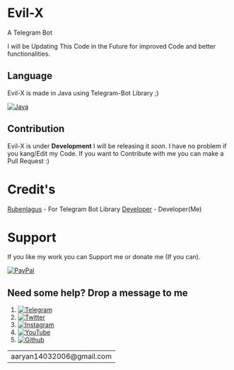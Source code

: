# Evil-X
 A Telegram Bot 

 I will be Updating This Code in the Future for improved Code and better functionalities.

## Language
  Evil-X is made in Java using Telegram-Bot Library ;)
  
  [![Java](https://img.shields.io/badge/Java-ED8B00?style=for-the-badge&logo=java&logoColor=white)]()
  
## Contribution
Evil-X is under **Development** I will be releasing it _soon_. I have no problem if you kang/Edit my Code. If you want to Contribute with me you can make a Pull Request :)

# Credit's
  [Rubenlagus](https://github.com/rubenlagus/) - For Telegram Bot Library
  [Developer](https://github.com/Hellboy-Aaryan/) - Developer(Me)

# Support
If you like my work you can Support me or donate me (If you can).

[![PayPal](https://img.shields.io/badge/PayPal-00457C?style=for-the-badge&logo=paypal&logoColor=white])](https://paypal.me/surinderkumar1492?locale.x=en_GB)

## Need some help? Drop a message to me 
1) [![Telegram](https://img.shields.io/badge/Telegram-2CA5E0?style=for-the-badge&logo=telegram&logoColor=white)](https://t.me/Hellion_OP)
2) [![Twitter](https://img.shields.io/badge/Twitter-1DA1F2?style=for-the-badge&logo=twitter&logoColor=white)](https://twitter.com/Aaryan14032006)
3) [![Instagram](https://img.shields.io/badge/Instagram-E4405F?style=for-the-badge&logo=instagram&logoColor=white)](https://www.instagram.com/aaryan14032006/)
4) [![YouTube](https://img.shields.io/badge/YouTube-FF0000?style=for-the-badge&logo=youtube&logoColor=white)](https://www.youtube.com/channel/UC1lFgnNb6sDbahGxmHBT7jQ)
5) [![Github](https://img.shields.io/badge/GitHub-100000?style=for-the-badge&logo=github&logoColor=white)](https://github.com/Hellboy-Aaryan)
<table>
    <tr>
        <td>aaryan14032006@gmail.com</td>
    </tr>
</table>
